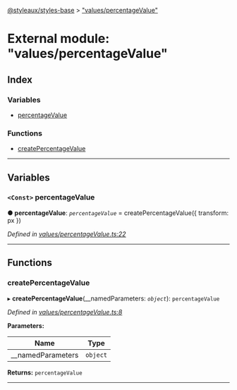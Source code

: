 [@styleaux/styles-base](../README.md) > ["values/percentageValue"](../modules/_values_percentagevalue_.md)

# External module: "values/percentageValue"

## Index

### Variables

* [percentageValue](_values_percentagevalue_.md#percentagevalue)

### Functions

* [createPercentageValue](_values_percentagevalue_.md#createpercentagevalue)

---

## Variables

<a id="percentagevalue"></a>

### `<Const>` percentageValue

**● percentageValue**: *`percentageValue`* =  createPercentageValue({
  transform: px
})

*Defined in [values/percentageValue.ts:22](https://github.com/JoshRosenstein/styleaux/blob/d996b95/packages/styleaux-styles-base/src/values/percentageValue.ts#L22)*

___

## Functions

<a id="createpercentagevalue"></a>

###  createPercentageValue

▸ **createPercentageValue**(__namedParameters: *`object`*): `percentageValue`

*Defined in [values/percentageValue.ts:8](https://github.com/JoshRosenstein/styleaux/blob/d996b95/packages/styleaux-styles-base/src/values/percentageValue.ts#L8)*

**Parameters:**

| Name | Type |
| ------ | ------ |
| __namedParameters | `object` |

**Returns:** `percentageValue`

___

